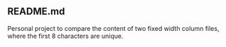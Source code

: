 ## README.md

Personal project to compare the content of two fixed width column files, where the first 8 characters are unique.